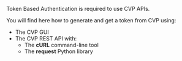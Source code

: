 Token Based Authentication is required to use CVP APIs.

You will find here how to generate and get a token from CVP using:

- The CVP GUI
- The CVP REST API with:
  - The **cURL** command-line tool
  - The **request** Python library
